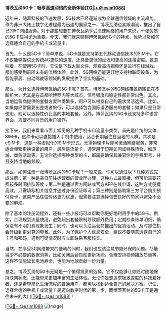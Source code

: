 **博茨瓦纳5G卡：畅享高速网络的全新体验[[TG💪+ @esim1088](https://t.me/s/esim1088)]**

近年来，随着科技的飞速发展，5G技术已经逐渐成为全球通信领域的主流趋势。作为非洲大陆上数字化进程最为迅速的国家之一，博茨瓦纳也紧跟潮流，推出了自己的5G网络服务。对于那些想要在博茨瓦纳享受高速网络的用户来说，一张优质的5G卡显得尤为重要。今天，我们就来聊聊博茨瓦纳5G卡的特点、优势以及如何选择适合自己的手机卡或流量卡。

首先，什么是5G卡？简单来说，5G卡就是支持第五代移动通信技术的SIM卡。它不仅能够提供比传统4G更快的速度，还具备更低的延迟和更高的连接密度。这意味着，在使用5G卡时，无论是下载大型文件、观看高清视频还是进行在线游戏，都能感受到前所未有的流畅体验。此外，5G网络还能更好地支持物联网设备，为智能家居、自动驾驶等领域的发展提供了坚实的基础。

那么，为什么选择博茨瓦纳的5G卡呢？首先，博茨瓦纳的5G网络覆盖范围正在不断扩大，尤其是在首都哈博罗内等大城市，信号强度和稳定性都非常出色。其次，当地运营商提供的套餐方案种类繁多，用户可以根据自己的需求灵活选择。比如，如果你经常需要出差或者旅行，可以选择包含国际漫游服务的套餐；如果只是日常使用，则可以选择性价比高的本地套餐。另外，博茨瓦纳的5G卡还支持多种语言界面，方便不同背景的用户操作。

接下来，我们来看看市面上常见的几种手机卡和流量卡类型。首先是传统的实体SIM卡，这种卡可以直接插入手机中使用，适合长期居住在当地的人群。其次是eSIM卡，这是一种虚拟化的SIM卡形式，无需物理卡片即可激活网络服务，非常适合频繁更换设备的用户。最后是流量卡，通常用于短期访问或特殊场合，如旅游、商务活动等。无论你选择哪种类型的卡，都需要确保其兼容你的手机型号，并且支持当地的频段。

那么，如何注册一张博茨瓦纳的5G卡呢？一般来说，你可以通过以下几种方式完成注册：第一种是亲自前往运营商的营业厅办理，这种方式最直接，但可能需要花费较多时间排队等候；第二种是通过官方网站或官方APP在线申请，这种方式便捷高效，只需填写相关信息并通过身份验证即可；第三种则是借助第三方平台购买预付费卡，这类产品往往价格更为优惠，但需要注意选择信誉良好的商家以避免不必要的麻烦。

除了基本的注册流程外，还有一些小技巧可以帮助你更好地利用手中的5G卡。例如，合理规划流量使用，避免超出套餐限制导致额外费用；定期检查账单明细，确保没有不明扣费现象发生；同时，也可以关注运营商推出的促销活动，及时抓住机会升级到更划算的套餐。此外，为了保护个人信息安全，建议不要随意透露自己的卡号和密码，遇到可疑情况时应立即联系客服核实。

当然，在享受5G网络带来的便利的同时，我们也应该注意节能环保的问题。尽量减少不必要的数据消耗，比如关闭后台自动更新功能，合理安排视频播放质量等。这样不仅能延长电池寿命，也能为地球贡献一份力量。

总之，博茨瓦纳的5G卡无疑是一个值得投资的选择。它不仅能够让你随时随地保持联网状态，还能带来更加丰富的生活体验。无论你是想追求极致速度的科技爱好者，还是希望简化生活流程的普通用户，都可以找到适合自己的解决方案。记住，选择合适的手机卡或流量卡是迈向数字时代的第一步，而博茨瓦纳的5G卡正是通往未来的大门[[TG💪+ @esim1088](https://t.me/s/esim1088)]！

[[TG💪+ @esim1088](https://t.me/s/esim1088) ![Image](https://i.postimg.cc/4NQfJmqS/Snipaste-2025-05-13-00-14-12.png)]